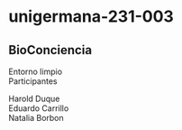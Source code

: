 # unigermana-231-003
## BioConciencia

Entorno limpio
<br>
Participantes <br>

Harold Duque<br>
Eduardo Carrillo<br>
Natalia Borbon<br>

